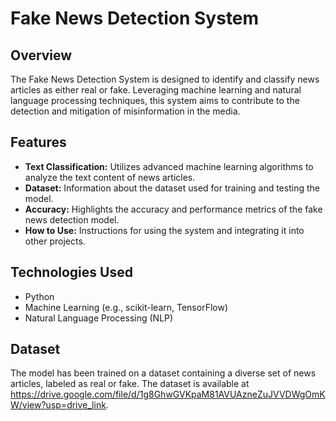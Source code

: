 
# Fake News Detection System

## Overview

The Fake News Detection System is designed to identify and classify news articles as either real or fake. Leveraging machine learning and natural language processing techniques, this system aims to contribute to the detection and mitigation of misinformation in the media.

## Features

- **Text Classification:** Utilizes advanced machine learning algorithms to analyze the text content of news articles.
- **Dataset:** Information about the dataset used for training and testing the model.
- **Accuracy:** Highlights the accuracy and performance metrics of the fake news detection model.
- **How to Use:** Instructions for using the system and integrating it into other projects.
  
## Technologies Used

- Python
- Machine Learning (e.g., scikit-learn, TensorFlow)
- Natural Language Processing (NLP)


## Dataset

The model has been trained on a dataset containing a diverse set of news articles, labeled as real or fake. The dataset is available at https://drive.google.com/file/d/1g8GhwGVKpaM81AVUAzneZuJVVDWgOmKW/view?usp=drive_link.


